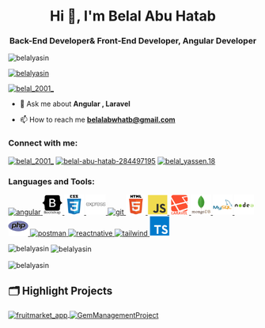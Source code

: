 <h1 align="center">Hi 👋, I'm Belal Abu Hatab</h1>
<h3 align="center">Back-End Developer& Front-End Developer, Angular Developer</h3>

<p align="left"> <img src="https://komarev.com/ghpvc/?username=belalyasin&label=Profile%20views&color=0e75b6&style=flat" alt="belalyasin" /> </p>

<p align="left"> <a href="https://github.com/ryo-ma/github-profile-trophy"><img src="https://github-profile-trophy.vercel.app/?username=belalyasin" alt="belalyasin" /></a> </p>

<p align="left"> <a href="https://twitter.com/belal_2001_" target="blank"><img src="https://img.shields.io/twitter/follow/belal_2001_?logo=twitter&style=for-the-badge" alt="belal_2001_" /></a> </p>

- 💬 Ask me about **Angular , Laravel**

- 📫 How to reach me **belalabwhatb@gmail.com**

<h3 align="left">Connect with me:</h3>
<p align="left">
<a href="https://twitter.com/belal_2001_" target="blank"><img align="center" src="https://raw.githubusercontent.com/rahuldkjain/github-profile-readme-generator/master/src/images/icons/Social/twitter.svg" alt="belal_2001_" height="30" width="40" /></a>
<a href="https://linkedin.com/in/belal-abu-hatab-284497195" target="blank"><img align="center" src="https://raw.githubusercontent.com/rahuldkjain/github-profile-readme-generator/master/src/images/icons/Social/linked-in-alt.svg" alt="belal-abu-hatab-284497195" height="30" width="40" /></a>
<a href="https://instagram.com/belal_yassen.18" target="blank"><img align="center" src="https://raw.githubusercontent.com/rahuldkjain/github-profile-readme-generator/master/src/images/icons/Social/instagram.svg" alt="belal_yassen.18" height="30" width="40" /></a>
</p>

<h3 align="left">Languages and Tools:</h3>
<p align="left"> <a href="https://angular.io" target="_blank" rel="noreferrer"> <img src="https://angular.io/assets/images/logos/angular/angular.svg" alt="angular" width="40" height="40"/> </a> <a href="https://getbootstrap.com" target="_blank" rel="noreferrer"> <img src="https://raw.githubusercontent.com/devicons/devicon/master/icons/bootstrap/bootstrap-plain-wordmark.svg" alt="bootstrap" width="40" height="40"/> </a> <a href="https://www.w3schools.com/css/" target="_blank" rel="noreferrer"> <img src="https://raw.githubusercontent.com/devicons/devicon/master/icons/css3/css3-original-wordmark.svg" alt="css3" width="40" height="40"/> </a> <a href="https://expressjs.com" target="_blank" rel="noreferrer"> <img src="https://raw.githubusercontent.com/devicons/devicon/master/icons/express/express-original-wordmark.svg" alt="express" width="40" height="40"/> </a> <a href="https://git-scm.com/" target="_blank" rel="noreferrer"> <img src="https://www.vectorlogo.zone/logos/git-scm/git-scm-icon.svg" alt="git" width="40" height="40"/> </a> <a href="https://www.w3.org/html/" target="_blank" rel="noreferrer"> <img src="https://raw.githubusercontent.com/devicons/devicon/master/icons/html5/html5-original-wordmark.svg" alt="html5" width="40" height="40"/> </a> <a href="https://developer.mozilla.org/en-US/docs/Web/JavaScript" target="_blank" rel="noreferrer"> <img src="https://raw.githubusercontent.com/devicons/devicon/master/icons/javascript/javascript-original.svg" alt="javascript" width="40" height="40"/> </a> <a href="https://laravel.com/" target="_blank" rel="noreferrer"> <img src="https://raw.githubusercontent.com/devicons/devicon/master/icons/laravel/laravel-plain-wordmark.svg" alt="laravel" width="40" height="40"/> </a> <a href="https://www.mongodb.com/" target="_blank" rel="noreferrer"> <img src="https://raw.githubusercontent.com/devicons/devicon/master/icons/mongodb/mongodb-original-wordmark.svg" alt="mongodb" width="40" height="40"/> </a> <a href="https://www.mysql.com/" target="_blank" rel="noreferrer"> <img src="https://raw.githubusercontent.com/devicons/devicon/master/icons/mysql/mysql-original-wordmark.svg" alt="mysql" width="40" height="40"/> </a> <a href="https://nodejs.org" target="_blank" rel="noreferrer"> <img src="https://raw.githubusercontent.com/devicons/devicon/master/icons/nodejs/nodejs-original-wordmark.svg" alt="nodejs" width="40" height="40"/> </a> <a href="https://www.php.net" target="_blank" rel="noreferrer"> <img src="https://raw.githubusercontent.com/devicons/devicon/master/icons/php/php-original.svg" alt="php" width="40" height="40"/> </a> <a href="https://postman.com" target="_blank" rel="noreferrer"> <img src="https://www.vectorlogo.zone/logos/getpostman/getpostman-icon.svg" alt="postman" width="40" height="40"/> </a> <a href="https://reactnative.dev/" target="_blank" rel="noreferrer"> <img src="https://reactnative.dev/img/header_logo.svg" alt="reactnative" width="40" height="40"/> </a> <a href="https://tailwindcss.com/" target="_blank" rel="noreferrer"> <img src="https://www.vectorlogo.zone/logos/tailwindcss/tailwindcss-icon.svg" alt="tailwind" width="40" height="40"/> </a> <a href="https://www.typescriptlang.org/" target="_blank" rel="noreferrer"> <img src="https://raw.githubusercontent.com/devicons/devicon/master/icons/typescript/typescript-original.svg" alt="typescript" width="40" height="40"/> </a> </p>

<p><img align="left" src="https://github-readme-stats.vercel.app/api/top-langs?username=belalyasin&show_icons=true&locale=en&layout=compact" alt="belalyasin" /></p>

<p>&nbsp;<img align="center" src="https://github-readme-stats.vercel.app/api?username=belalyasin&show_icons=true&locale=en" alt="belalyasin" /></p>

<p><img align="center" src="https://github-readme-streak-stats.herokuapp.com/?user=belalyasin&" alt="belalyasin" /></p>


## 🗂️ Highlight Projects

<a href="https://github.com/belalyasin/fruitmarket_app">
  <img align="center" src="https://github-readme-stats.vercel.app/api/pin/?username=belalyasin&repo=fruitmarket_app&show_icons=true&line_height=27&title_color=6aa6f8&text_color=8a919a&icon_color=6aa6f8&bg_color=22272e" alt="fruitmarket_app" />
</a>

<a href="https://github.com/belalyasin/GemManagementProject">
  <img align="center" src="https://github-readme-stats.vercel.app/api/pin/?username=belalyasin&repo=GemManagementProject&show_icons=true&line_height=27&title_color=6aa6f8&text_color=8a919a&icon_color=6aa6f8&bg_color=22272e" alt="GemManagementProject" />
</a>
